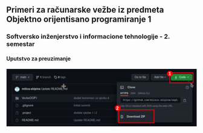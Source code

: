 ## Primeri za računarske vežbe iz predmeta Objektno orijentisano programiranje 1 
### Softversko inženjerstvo i informacione tehnologije - 2. semestar

#### Uputstvo za preuzimanje
![Download](https://github.com/milica-skipina/oop1-2021-siit/blob/main/downloadZip.png)
